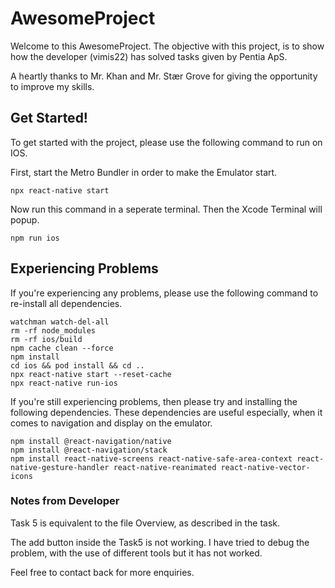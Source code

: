 <h1>AwesomeProject</h1>
<p>Welcome to this AwesomeProject. The objective with this project,
is to show how the developer (vimis22) has solved tasks given by Pentia ApS.</p>
<p>A heartly thanks to Mr. Khan and Mr. Stær Grove for giving the opportunity to improve my skills.</p>

<h2>Get Started!</h2>
<p>To get started with the project, please use the following command to run on IOS.</p>
<p>First, start the Metro Bundler in order to make the Emulator start.</p>

```
npx react-native start
```

<p>Now run this command in a seperate terminal. Then the Xcode Terminal will popup.</p>

```
npm run ios
```
<h2>Experiencing Problems</h2>
<p>If you're experiencing any problems, please use the following command to re-install all dependencies.</p>

```
watchman watch-del-all
rm -rf node_modules
rm -rf ios/build
npm cache clean --force
npm install
cd ios && pod install && cd ..
npx react-native start --reset-cache
npx react-native run-ios
```
<p>If you're still experiencing problems, then please try and installing the following dependencies.
These dependencies are useful especially, when it comes to navigation and display on the emulator.</p>

```
npm install @react-navigation/native
npm install @react-navigation/stack
npm install react-native-screens react-native-safe-area-context react-native-gesture-handler react-native-reanimated react-native-vector-icons
```

<h3>Notes from Developer</h3>
<p>Task 5 is equivalent to the file Overview, as described in the task.</p>
<p>The add button inside the Task5 is not working. I have tried to debug the problem,
with the use of different tools but it has not worked.</p>
<p>Feel free to contact back for more enquiries.</p>
